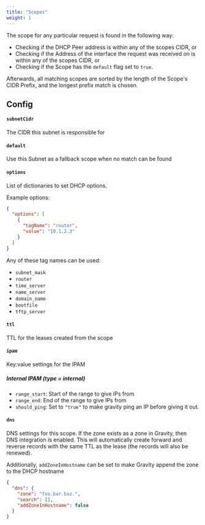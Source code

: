 ```yaml
---
title: "Scopes"
weight: 1
---
```


The scope for any particular request is found in the following way:

- Checking if the DHCP Peer address is within any of the scopes CIDR, or
- Checking if the Address of the interface the request was received on is within any of the scopes CIDR, or
- Checking if the Scope has the `default` flag set to `true`.

Afterwards, all matching scopes are sorted by the length of the Scope's CIDR Prefix, and the longest prefix match is chosen.

## Config

#### `subnetCidr`

The CIDR this subnet is responsible for

#### `default`

Use this Subnet as a fallback scope when no match can be found

#### `options`

List of dictionaries to set DHCP options.

Example options:

```json
{
  "options": [
    {
      "tagName": "router",
      "value": "10.1.2.3"
    }
  ]
}
```

Any of these tag names can be used:

- `subnet_mask`
- `router`
- `time_server`
- `name_server`
- `domain_name`
- `bootfile`
- `tftp_server`

#### `ttl`

TTL for the leases created from the scope

#### `ipam`

Key:value settings for the IPAM

##### Internal IPAM (type = internal)

- `range_start`: Start of the range to give IPs from
- `range_end`: End of the range to give IPs from
- `should_ping`: Set to `"true"` to make gravity ping an IP before giving it out.

#### `dns`

DNS settings for this scope. If the zone exists as a zone in Gravity, then DNS integration is enabled. This will automatically create forward and reverse records with the same TTL as the lease (the records will also be renewed).

Additionally, `addZoneInHostname` can be set to make Gravity append the zone to the DHCP hostname

```json
{
  "dns": {
    "zone": "foo.bar.baz.",
    "search": [],
    "addZoneInHostname": false
  }
}
```
